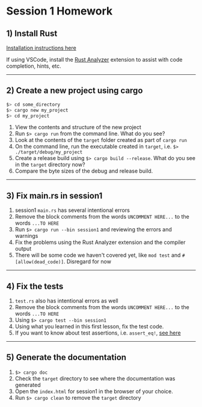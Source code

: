 # Session 1 Homework

## 1) Install Rust

[Installation instructions here](https://www.rust-lang.org/tools/install)

If using VSCode, install the [Rust Analyzer](https://code.visualstudio.com/docs/languages/rust) extension to assist with code completion, hints, etc.

---

## 2) Create a new project using cargo

```sh
$> cd some_directory
$> cargo new my_project
$> cd my_project
```

1. View the contents and structure of the new project
1. Run `$> cargo run` from the command line. What do you see?
1. Look at the contents of the `target` folder created as part of `cargo run`
1. On the command line, run the executable created in `target`, i.e. `$> ./target/debug/my_project`
1. Create a release build using `$> cargo build --release`. What do you see in the `target` directory now?
1. Compare the byte sizes of the debug and release build.

---

## 3) Fix main.rs in session1

1. session1 `main.rs` has several intentional errors
1. Remove the block comments from the words `UNCOMMENT HERE...` to the words `...TO HERE`
1. Run `$> cargo run --bin session1` and reviewing the errors and warnings
1. Fix the problems using the Rust Analyzer extension and the compiler output
1. There will be some code we haven't covered yet, like `mod test` and `#[allow(dead_code)]`. Disregard for now

---

## 4) Fix the tests

1. `test.rs` also has intentional errors as well
1. Remove the block comments from the words `UNCOMMENT HERE...` to the words `...TO HERE`
1. Using `$> cargo test --bin session1`
1. Using what you learned in this first lesson, fix the test code.
1. If you want to know about test assertions, i.e. `assert_eq!`, [see here](https://doc.rust-lang.org/std/macro.assert_eq.html)

---

## 5) Generate the documentation

1. `$> cargo doc`
1. Check the `target` directory to see where the documentation was generated
1. Open the `index.html` for session1 in the browser of your choice.
1. Run `$> cargo clean` to remove the `target` directory
